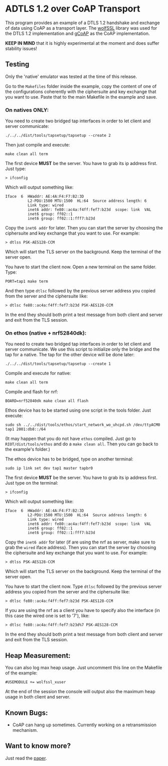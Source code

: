 # ADTLS 1.2 over CoAP Transport

This program provides an example of a DTLS 1.2 handshake and exchange of data using CoAP as a transport layer.
The [wolfSSL](https://github.com/wolfSSL/wolfssl) library was used for the DTLS 1.2 implementation and [gCoAP](https://riot-os.org/api/group__net__gcoap.html) as the CoAP implementation.

**KEEP IN MIND** that it is highly experimental at the moment and does suffer stability issues!

## Testing

Only the 'native' emulator was tested at the time of this release.

Go to the `Makefiles` folder inside the example, copy the content of one of the configurations coherently with the ciphersuite and key exchange that you want to use. Paste that to the main Makefile in the example and save.

### On natives ONLY:

You need to create two bridged tap interfaces in order to let client and server communicate:

    ./../../dist/tools/tapsetup/tapsetup --create 2

Then just compile and execute:

    make clean all term

The first device **MUST** be the server. You have to grab its ip address first. Just type:

    > ifconfig
    
Which will output something like:

```
Iface  6  HWaddr: AE:4A:F4:F7:B2:3D 
          L2-PDU:1500 MTU:1500  HL:64  Source address length: 6
          Link type: wired
          inet6 addr: fe80::ac4a:f4ff:fef7:b23d  scope: link  VAL
          inet6 group: ff02::1
          inet6 group: ff02::1:fff7:b23d
```

Copy the `inet6 addr` for later. Then you can start the server by choosing the ciphersuite and key exchange that you want to use. For example:

    > dtlss PSK-AES128-CCM
    
Which will start the TLS server on the background. Keep the terminal of the server open.

You have to start the client now. Open a new terminal on the same folder. Type:

    PORT=tap1 make term
    
And then type `dtlsc` followed by the previous server address you copied from the server and the ciphersuite like:

    > dtlsc fe80::ac4a:f4ff:fef7:b23d PSK-AES128-CCM

In the end they should both print a test message from both client and server and exit from the TLS session.

### On ethos (native + nrf52840dk):

You need to create two bridged tap interfaces in order to let client and server communicate. We use this script to initialize only the bridge and the tap for a native. The tap for the other device will be done later:

    ./../../dist/tools/tapsetup/tapsetup --create 1

Compile and execute for native:

    make clean all term
    
Compile and flash for nrf:

    BOARD=nrf52840dk make clean all flash
    
Ethos device has to be started using one script in the tools folder. Just execute:

    sudo sh ../../dist/tools/ethos/start_network_wo_uhcpd.sh /dev/ttyACM0 tap1 2001:db8::/64
    
(It may happen that you do not have `ethos` compiled. Just go to `RIOT/dist/tools/ethos` and do a `make clean all`. Then you can go back to the example's folder.)

The ethos device has to be bridged, type on another terminal:

    sudo ip link set dev tap1 master tapbr0

The first device **MUST** be the server. You have to grab its ip address first. Just type on the terminal:

    > ifconfig
    
Which will output something like:

```
Iface  6  HWaddr: AE:4A:F4:F7:B2:3D 
          L2-PDU:1500 MTU:1500  HL:64  Source address length: 6
          Link type: wired
          inet6 addr: fe80::ac4a:f4ff:fef7:b23d  scope: link  VAL
          inet6 group: ff02::1
          inet6 group: ff02::1:fff7:b23d
```

Copy the `inet6 addr` for later (if are using the nrf as server, make sure to grab the `wired` iface address). Then you can start the server by choosing the ciphersuite and key exchange that you want to use. For example:

    > dtlss PSK-AES128-CCM
    
Which will start the TLS server on the background. Keep the terminal of the server open.

You have to start the client now. Type `dtlsc` followed by the previous server address you copied from the server and the ciphersuite like:

    > dtlsc fe80::ac4a:f4ff:fef7:b23d PSK-AES128-CCM
    
If you are using the nrf as a client you have to specify also the interface (in this case the wired one is set to '7'), like:

    > dtlsc fe80::ac4a:f4ff:fef7:b23d%7 PSK-AES128-CCM

In the end they should both print a test message from both client and server and exit from the TLS session.

## Heap Measurement:

You can also log max heap usage. Just uncomment this line on the Makefile of the example:

    #USEMODULE += wolfssl_xuser
    
At the end of the session the console will output also the maximum heap usage in both client and server.

## Known Bugs:

- CoAP can hang up sometimes. Currently working on a retransmission mechanism.

## Want to know more?

Just read the [paper](https://tools.ietf.org/html/draft-friel-tls-atls-03).
